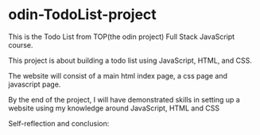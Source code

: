 # odin-TodoList-project
This is the Todo List from TOP(the odin project) Full Stack JavaScript course.

This project is about building a todo list using JavaScript, HTML, and CSS.

The website will consist of a main html index page, a css page and javascript page.

By the end of the project, I will have demonstrated skills in setting up a website using my knowledge around JavaScript, HTML and CSS

Self-reflection and conclusion:
